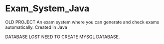 # Exam_System_Java
OLD PROJECT
An exam system where you can generate and check exams automatically. Created in Java

DATABASE LOST
NEED TO CREATE MYSQL DATABASE.
